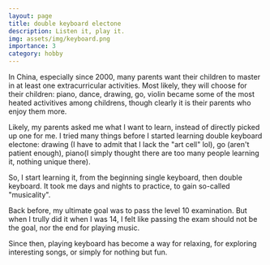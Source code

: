 ```yaml
---
layout: page
title: double keyboard electone
description: Listen it, play it.
img: assets/img/keyboard.png
importance: 3
category: hobby
---
```


In China, especially since 2000, many parents want their children to master in at least one extracurricular activities. Most likely, they will choose for their children: piano, dance, drawing, go, violin became some of the most heated activitives among childrens, though clearly it is their parents who enjoy them more.

Likely, my parents asked me what I want to learn, instead of directly picked up one for me. I tried many things before I started learning double keyboard electone: drawing (I have to admit that I lack the "art cell" lol), go (aren't patient enough), piano(I simply thought there are too many people learning it, nothing unique there).

So, I start learning it, from the beginning single keyboard, then double keyboard. It took me days and nights to practice, to gain so-called "musicality". 

Back before, my ultimate goal was to pass the level 10 examination. But when I trully did it when I was 14, I felt like passing the exam should not be the goal, nor the end for playing music.

Since then, playing keyboard has become a way for relaxing, for exploring interesting songs, or simply for nothing but fun. 
